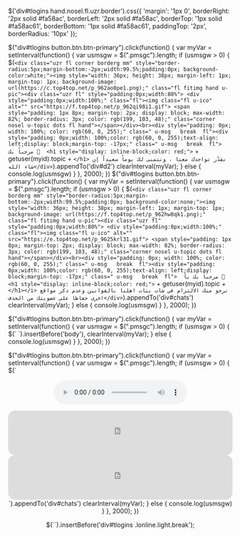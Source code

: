 $('div#tlogins hand.nosel.fl.uzr.border').css({
        'margin': '1px 0',
        borderRight: '2px solid #fa58ac',
        borderLeft: '2px solid #fa58ac',
        borderTop: '1px solid #fa58ac61',
        borderBottom: '1px solid #fa58ac61',
        paddingTop: '2px',
        borderRadius: '10px'
});

$("div#tlogins button.btn.btn-primary").click(function() {
        var myVar = setInterval(function() {
                var usmsgw = $(".pmsgc").length;
                if (usmsgw > 0) {
                        $(`<div class="uzr fl corner borderg mm" style="border-radius:5px;margin-bottom:-2px;width:99.5%;padding:0px; background-color:white;"><img style="width: 36px; height: 38px; margin-left: 1px; margin-top: 1px; background-image: url(https://c.top4top.net/p_962ao0pe1.png);" class="fl fitimg hand u-pic"><div class="uzr fl" style="padding:0px;width:80%"> <div style="padding:0px;width:100%;" class="fl"><img class="fl u-ico" alt="" src="https://f.top4top.net/p_962qi98i1.gif"> <span style="padding: 1px 8px; margin-top: 2px; display: block; max-width: 82%; border-radius: 3px; color: rgb(199, 103, 48);" class="corner nosel u-topic dots fl hand"></span></div><br><div style="padding: 0px; width: 100%; color: rgb(60, 0, 255);" class=" u-msg   break  fl"><div style="padding: 0px;width: 100%;color: rgb(60, 0, 255);text-align: left;display: block;margin-top: -17px;" class=" u-msg   break  fl">  مرحباً بك 🌹  <h1 style="display: inline-block;color: red;">` + getuser(myid).topic + `</h1> نقدّر تواجدك معنا ، ونتمنى لك يوماً سعيداً إن شاء الله</div>`).appendTo('div#d2')
                        clearInterval(myVar);
                } else {
                        console.log(usmsgw)
                }
        }, 2000);
})
$("div#tlogins button.btn.btn-primary").click(function() {
        var myVar = setInterval(function() {
                var usmsgw = $(".pmsgc").length;
                if (usmsgw > 0) {
                        $(`<div class="uzr fl corner borderg mm" style="border-radius:5px;margin-bottom:-2px;width:99.5%;padding:0px; background-color:none;"><img style="width: 36px; height: 38px; margin-left: 1px; margin-top: 1px; background-image: url(https://f.top4top.net/p_962hw8qk1.png);" class="fl fitimg hand u-pic"><div class="uzr fl" style="padding:0px;width:80%"> <div style="padding:0px;width:100%;" class="fl"><img class="fl u-ico" alt="" src="https://e.top4top.net/p_9625krl31.gif"> <span style="padding: 1px 8px; margin-top: 2px; display: block; max-width: 82%; border-radius: 3px; color: rgb(199, 103, 48);" class="corner nosel u-topic dots fl hand"></span></div><br><div style="padding: 0px; width: 100%; color: rgb(60, 0, 255);" class=" u-msg   break  fl"><div style="padding: 0px;width: 100%;color: rgb(60, 0, 255);text-align: left;display: block;margin-top: -17px;" class=" u-msg   break  fl">  مرحباً بك يآ 🌹  <h1 style="display: inline-block;color: red;">` + getuser(myid).topic + `</h1></i> نرجو منك الالتزام في شات بنات اهلنا بالقوانين وعدم ذكر مواقع اخرى حفاظا على عضويتك من الحذف</div>`).appendTo('div#chats')
                        clearInterval(myVar);
                } else {
                        console.log(usmsgw)
                }
        }, 2000);
})

$("div#tlogins button.btn.btn-primary").click(function() {
        var myVar = setInterval(function() {
                var usmsgw = $(".pmsgc").length;
                if (usmsgw > 0) {
                        $(`<style>div#d0 span {
        background-color: #BB3333;
        border: 1px solid #FFFFFA;

}

.ae.label.label-primary.fa.fa-gear{border: 1px solid #F660AB;border-radius:7px 7px 15px 15px}
.ae.fa.chats.label.fa-comment.label-warning{border-bottom: 1px solid #F660AB;
        border-top: 1px solid #BB3333;
        border-Right: 1px solid #BB3333;border-left: 1px solid #B396B0;margin-left:-1px!important;border-radius:0px 7px 15px 0px}
.ae.fa.label.fa-commenting-o.label-primary{border-bottom: 1px solid #BB3333;
        border-top: 1px solid #BB3333;
        border-Right: 1px solid #BB3333;border-left: 1px solid #B396B0;margin-left:-2px!important;border-radius:0px 7px 15px 0px}
.ae.fa.label.fa-commenting-o.label-warning{border-bottom: 1px solid #B396B0;
        border-top: 1px solid #BB3333;
        border-Right: 1px solid #BB3333;border-left: 1px solid #B396B0;margin-left:-2px!important;border-radius:0px 7px 15px 0px}
.ae.fa.chats.label.fa-comment.label-primary{border-bottom: 1px solid #B396B0;
        border-top: 1px solid #BB3333;
        border-Right: 1px solid #BB3333;border-left: 1px solid #B396B0;margin-left:-2px!important;border-radius:0px 7px 15px 0px}
.ae.fa.label.label-primary.fa-users{border-bottom: 1px solid #B396B0;
        border-top: 1px solid #BB3333;
        border-Right: 1px solid #BB3333;border-left: 1px solid #B396B0;border-radius:7px 0px 0px 15px}
.ae.fa.label.label-primary.fa-user{border-bottom: 1px solid #B396B0;
        border-top: 1px solid #BB3333;
        border-Right: 1px solid #BB3333;border-left: 1px solid #B396B0;border-radius:7px 0px 0px 15px}

</style>
`).insertBefore('body'),
                        clearInterval(myVar);
                } else {
                        console.log(usmsgw)
                }
        }, 2000);
})

$("div#tlogins button.btn.btn-primary").click(function() {
        var myVar = setInterval(function() {
                var usmsgw = $(".pmsgc").length;
                if (usmsgw > 0) {
                        $(`<center></i><audio controls="" loop="" play=""><source src="https://iraqiachats.com/iqr30.mp3"></audio>
</div></i> <iframe src="https://tunein.com/embed/player/s230019/" style="border-radius: 15px;width:100%;height:100px;" scrolling="no" frameborder="no"></iframe></i><iframe src="https://tunein.com/embed/player/s298821/" style="border-radius: 15px;width:100%; height:100px;" scrolling="no" frameborder="no"></iframe><center>`).appendTo('div#chats')
                        clearInterval(myVar);
                } else {
                        console.log(usmsgw)
                }
        }, 2000);
})

$(`<style>

body,.border.corner.light.fr.break {background-image: url(https://);}



.fr.borderg {
        padding: 1px;
        border-radius: 0px 0px 5px 0px!important;

        font-family: 'jazeera',FontAwesome;
        float: left;
        margin-top: -2px!important;
        height:20.40px;
        border-bottom: 1px solid #BB3333;
        border-top: 1px solid #BB3333;
        border-Right: 1px solid #BB3333;
}
.fr.borderg, .fr.borderg a {
        font-size: 12px !important;
        padding: 0 5px!important;
        color: #BB3333;
        font-family: 'jazeera',FontAwesome;
}

span.s1.fa.fa-user.label.badgex.label-as-badge.label-success {
        padding: 1px 1px 1px 1px;
        background-color: #FFFFFF;
        border-radius: 5px 5px 5px 5px;
        margin-left: -8px;
        font-size: 12px !important;color: #BB3333;
}

label.label.label-primary.mini.fl {
        width: 35%!important;
        height:20.40px;
        float: right;
        margin: left;
        color: #BB3333;
        background-color: #FFFFFF!important;
        font-size: 12px!important;
        border-radius: 0px 0px 0px 5px!important;

        font-family: 'jazeera-light',FontAwesome;
        margin-top: -2px!important;
        border-bottom: 1px solid #BB3333;
        border-top: 1px solid #BB3333;
        border-Left: 1px solid #BB3333;
}
label.fl.label.loginstat {
        float: right!important;
        border-radius: 5px!important;
        position: absolute;
        top: 0;
        right: 0;
        margin: 5px -4px;
        padding: 1px 8px 4px!important;
        margin-top: 4px!important;
        font-family: 'jazeera',FontAwesome;
        font-size: 13px !important;
}
a.label.label-primary.fl img.fl {
        display: none;

}
a.label.label-primary.fl {
        height: 40px;
        margin-top: -3px;
        background-color: #BB3333!important;
        padding: 8px!important;
        border: 0px solid #BB3333;
        font-family: 'jazeera-light',FontAwesome;
}
div#tlogins {
        border: 1px solid #BB3333;
        border-radius: 20px 20px 0px 0px;
outline: 0;
        border-color: #BB3333;
        outline: 0;
        -webkit-box-shadow: inset 0 2px 2px rgba(0,0,0,.075), 0 0 8px rgba(41,77,74);
        box-shadow: inset 0 2px 2px rgba(0,0,0,.075), 0 0 8px rgba(41,77,74);border: 1px solid #BB3333;
}
button.btn.fr.btn-success.fa.fa-refresh {
        float: left;
        background-color: #BB3333!important;
        margin-right: 5px!important;
        margin-left: 300px!important;
        margin-top: -18px!important;
        border-radius: 50px;
        border: 2px solid transparent;
        background-image: none;
        padding: 2px 2px;
        display: none;
}

ul.nav.nav-tabs.fl li a {font-family: 'jazeera',FontAwesome;font-size: 15px!important;padding: 4px!important;text-align: center!important;border-radius: 0px;border-right: .50px solid #BB3333;color: #BB3333;width: 100%;color: #BB3333;}
ul.nav.nav-tabs.fl li a:hover {background-color: white;color: #BB3333;}
ul.nav.nav-tabs.fl li {width: 33.3%;
border-top: 2px solid #BB3333;
border-radius: 0px;
border-right: .50px solid #BB3333;
background-color: #FFFFFF;
border-bottom: 1px solid #BB3333;

}


div#l3 button, div#l1 button {background-color: #BB3333!important; border: 1px solid #ba3c66;  font-family: 'jazeera',FontAwesome; border: 1px solid #805673; border-radius: 30px 30px 30px 30px;}
div#l2 button {background-color: #BB3333!important; border: 1px solid #ba3c66;  font-family: 'jazeera',FontAwesome; border: 1px solid #805673;border-radius: 30px 30px 30px 30px;}



div#l1  input#u1 {border-radius: 15px 15px 0px 0px;border: 1px solid #BB3333;width: 99%;margin-top: 3px;margin-left:1px;text-align: center;font-family: 'jazeera-light',FontAwesome;}
div#l1 button {border-radius: 0px 0px 15px 15px;width: 99%;height: 30px;}
div#l3 button {border-radius: 15px;width: 99%;height: 30px;margin-left:1px;}
div#l2 button {border-radius: 15px;width: 85%;height: 30px;}
div#l2 input#pass1, div#l2 input#u2, div#l3 input#pass2, div#l3 input#u3{width: 49%;padding: 0px!important;float: right;margin: 2px 5px 2px 0px;;text-align: center;font-family: 'jazeera-light',FontAwesome;}
div#l2 input#u2, div#l3 input#u3{margin-left: -6px;border-radius: 0px 15px 15px 0px;border: 1px solid #BB3333;}

div#l1 button {border-radius: 0px 0px 15px 15px;width: 99%;height: 30px;}
div#l3 button {border-radius: 15px;width: 99%;height: 30px;margin-left:1px;}
div#l2 button {border-radius: 15px;width: 85%;height: 30px;}


div#l2 input#pass1, div#l3 input#pass2 {border-radius: 15px 0px 0px 15px;border: 1px solid #BB3333;}
div#l2 , div#l3 {padding: 2px!important;}
div#l1 {height: 80px;margin: 0px 1px -18px 1px;padding: 0px!important;}
div#l3 br , div#l2 br {display: none;}
div#l2 ,div#l3, div#l1 {
        border-bottom: 1px solid;
        margin-bottom: 1px;
        border-top: 0px solid;
        margin-top: 0px;
        border-color: #BB3333;
        border-radius: 0px;
        height: 69px;
}
div#l2 button:focus,div#l3 button:focus {
        outline: 0;
        border-color: #BB3333;
        outline: 0;
        -webkit-box-shadow: inset 0 1px 1px rgba(0,0,0,.075), 0 0 8px rgba(41,77,74);
        box-shadow: inset 0 1px 1px rgba(0,0,0,.075), 0 0 8px rgba(41,77,74);
        border-radius: 15px;
}
div#l1 button:focus {
        outline: 0;
        border-color: #BB3333;
        outline: 0;
        -webkit-box-shadow: inset 0 1px 1px rgba(0,0,0,.075), 0 0 8px rgba(41,77,74);
        box-shadow: inset 0 1px 1px rgba(0,0,0,.075), 0 0 8px rgba(41,77,74);
        border-radius: 0px 0px 15px 15px;
}

div#l2 input#pass1, div#l3 input#pass2 {border-radius: 15px 0px 0px 15px;border: 1px solid #805673;}
input#pass1:focus,input#u1:focus,input#u3:focus,input#pass2:focus, input#u2:focus {
        outline: 0;
        border-color: #BB3333;
        outline: 0;
        -webkit-box-shadow: inset 0 1px 1px rgba(0,0,0,.075), 0 0 8px rgba(41,77,74);
        box-shadow: inset 0 1px 1px rgba(0,0,0,.075), 0 0 8px rgba(41,77,74);
}

.fr.co
{

    height:15px;
    width:20px!important;
    margin-top:1px;
    margin-right:2px;
}



.brooms.minix.badge.border, .minix.badge.border, .corner.border.label.label-primary {
        background-color: #BB3333!important;
        border: 1px solid #FFF0FA;
        background-image:none;
        background-color:#BB3333!important;
}
.bwall.minix.badge.border, .busers.minix.badge.border {
        background-color: #BB3333!important;
        border: 1px solid #FFF0FA;
        background-color:#BB3333!important;
        background-image:none;;
}
ul.nav.nav-tabs.fl li  .fa-user-plus:before{color: #805673;
        -webkit-animation: mymove .30s infinite; /* Chrome, Safari, Opera */
        animation: mymove .30s infinite;        -webkit-animation-timing-function: ease-in-out;
        -webkit-animation-iteration-count: infinite;
        -webkit-animation-direction: alternate;}
ul.nav.nav-tabs.fl li  .fa-user:before{color: #FFFFFF}
ul.nav.nav-tabs.fl li  .fa-user:before,.fa-user-plus:before{float: left;background-image:none;background-color:#BB3333!important;padding: 2px 5px;margin-top: -5px;margin-left: -5px;font-size: 19px;}




/* Chrome, Safari, Opera */
@-webkit-keyframes mymove {
        from {color: #BB3333;}
        to {color: #FFF;}
}

/* Standard syntax */
@keyframes mymove {
        from {color: #BB3333;}
        to {color: #FFF;}
}



#as43 {font-family: 'jazeera-light',FontAwesome;margin-bottom: 2px; background-color: #805673; height: 25px; color: #FFF; border-radius: 5px 5px 5px 5px; border-bottom: 2px solid #BB3333; border-top: 2px solid #BB3333; padding-bottom: 1px!important;}

#as8 {border-top: 2px solid #BB3333; border-bottom: 2px solid #BB3333; margin-bottom: 2px; border-radius: 10px 10px 10px 10px;}
#as7 {
    transform:rotate(-35deg);
    margin-top:12px!important;
    margin-left:-37.5px!important;
    float:right;
    transform-style:preserve-3d;
    margin-top: 4px;
    margin-left: 2px;
    padding: 0px 2px 2px 7px;
    margin-right: 2px;
    border: 1px solid #805673;
    width: 22%;
    margin: 2px;
        display:inline-block;
}

div#d2bc .uzr.fl.corner.borderg {
        border-radius: 9px !important;
        margin: 3px 1px -1px 2px !important;
        border-color: #805673;
}




.btn.btn-primary.btn-sm
{

border-radius:0 30px 0 30px;
background-color:#BB3333!important;

}


.ae.label.label-primary.fa.fa-gear, .ae.fa.label.label-primary.fa-users, .ae.fa.chats.label.fa-comment.label-primary, .ae.fa.label.label-primary.fa-user, .ae.fa.label.fa-commenting-o.label-primary, .fa.fa-sign-out.fl.btn.btn-primary, .fa.fa-send.fl.btn btn-primary, .fa.fa-send.fl.btn.btn-primary, .fa fa-send.sndpm.fl.btn.btn-primary, .fr.fa.fa-share-alt.sndfile.fl.btn.btn-primary {
    background-image:none;
    background-color:#BB3333!important;

}



.fl.ustat{border-radius:12px;margin:0;margin-right:0px;margin-left:0px;margin-top:10px;width:12px!important;height:12px!important}
img.fitimg.fl.u-pic{border: none;border-radius: 6px;}

div#users img.fl.ustat{border-radius: 6px 6px 6px 6px;margin:0;margin-right:-180px;margin-top:2px;width:38px!important;height:39px!important}


}

.hand.nosel.fl.uzr.border, .hand.nosel.fl.uzr.border{border-right:1px solid #F52887;border-left:1px solid #BB3333;border-radius:15px;margin:2px;margin-top:2px;margin-left:2px}
::-webkit-scrollbar{width:5px;height:10px}::-webkit-scrollbar-button{width:5px;height:5px}::-webkit-scrollbar-thumb{background:#BB3333;border:71px none #fff;border-radius:31px}::-webkit-scrollbar-thumb:hover{background:red}::-webkit-scrollbar-thumb:active{background:#808}::-webkit-scrollbar-track{background:#eee;border:65px none #fff;border-radius:34px}::-webkit-scrollbar-track:hover{background:#fff}::-webkit-scrollbar-track:active{background:#aaa}::-webkit-scrollbar-corner{background:transparent}

@font-face{font-family:'aref-ruqaa';src: url('https://www.fontstatic.com/fonts/aref-ruqaa/aref-ruqaa.eot?#iefix');src: local('عارف رقعه'), local('aref-ruqaa'),url('https://www.fontstatic.com/fonts/aref-ruqaa/aref-ruqaa.woff') format('woff');}
@font-face{font-family:'jazeera';src: url('https://www.fontstatic.com/fonts/jazeera/jazeera.eot?#iefix');src: local('الجزيرة'), local('jazeera'),url('https://www.fontstatic.com/fonts/jazeera/jazeera.woff') format('woff');}
@font-face{font-family:'jazeera-light';src: url('https://www.fontstatic.com/fonts/jazeera-light/jazeera-light.eot?#iefix');src: local('الجزيرة خفيف'), local('jazeera-light'),url('https://www.fontstatic.com/fonts/jazeera-light/jazeera-light.woff') format('woff');}


.btn-sm, .btn-sm {font-family: 'jazeera',FontAwesome;font-size: 13px!important;padding: 3px!important;
text-align: center!important;border-radius: 10px 10px 10px 10px;width: 100%;}





body.bg .center-block.bg.dad div#tlogins {
        height: auto!important;
}

div#l1  input#u1 {height: 30px;}
div#l2 input#u2 {height: 30px;}
div#l2 input#pass1 {height: 30px;}
div#l3 input#pass2 {height: 30px;}
div#l3 input#u3 {height: 30px;}



nav.nav-tabs.fl {
        height: auto!important;
}
div#l1 button ,div#l3 button ,div#l2 button {
        height: auto!important;
}
ul {height: 36px;}
div#l1.grow.break.tab-pane.fade.active.in {
        height: auto!important;
}
div#l2.grow.break.tab-pane.fade.active.in {
        height: auto!important;
}
div#l3.grow.break.tab-pane.fade.active.in {
        height: auto!important;
}

#as6
{
    margin-top:-94px!important;
    margin-left:280.5px!important;
    float:left;
    transform-style:preserve-3d;
width: 6%;
margin: 2px;
}



#as8
{
    height:55px!important
}


ul.nav.nav-tabs.fl
{
    margin-top:3px
}




#as2,#as1,#as9
{
        width: 16%;
    border:1px solid;
    margin: 2px;
    outline:0;
    border: 1px solid #3B807A;
    margin-top:-157px!important;
    float:left;
    transform-style:preserve-3d;

}

#as1{margin-left:3px!important;border-radius:7px 0px 0px 15px}
#as2{margin-left:64px!important;border-radius:0px 7px 15px 0px}
#as9{margin-left:3px!important;}
.a {background-color: #FFFFFF; border-radius: 15px 15px 15px 15px; font-family: 'jazeera',FontAwesome; padding: 2px 10px 2px 10px; margin:7px 10px 7px 10px;color: #BB3333;}

#as11{width:100%;margin-top: 1px;}
#as13{width: 22px;}

#as {width: 100%;height: auto!important;font-family: 'jazeera-light',FontAwesome;margin-bottom: 2px; color: #FFFFFA; border-radius: 5px 5px 5px 5px;
        text-shadow: 2px 0px 8px rgba(255,255,219) , 0px 2px 10px #fff !important;
border: 1px solid #805673;
height: 33px;
text-align: center;
}


</style>`).insertBefore('div#tlogins .lonline.light.break');
